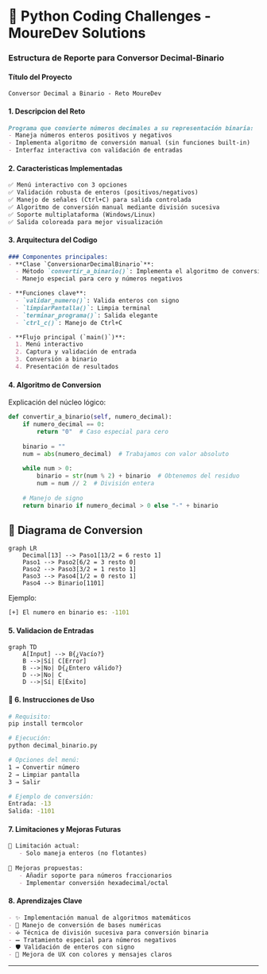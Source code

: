 
# 🐍 Python Coding Challenges - MoureDev Solutions
### Estructura de Reporte para Conversor Decimal-Binario

#### **Título del Proyecto**  
`Conversor Decimal a Binario - Reto MoureDev`

#### **1. Descripcion del Reto**
```markdown
Programa que convierte números decimales a su representación binaria:
- Maneja números enteros positivos y negativos
- Implementa algoritmo de conversión manual (sin funciones built-in)
- Interfaz interactiva con validación de entradas
```

#### **2. Caracteristicas Implementadas**
```markdown
✅ Menú interactivo con 3 opciones  
✅ Validación robusta de enteros (positivos/negativos)  
✅ Manejo de señales (Ctrl+C) para salida controlada  
✅ Algoritmo de conversión manual mediante división sucesiva  
✅ Soporte multiplataforma (Windows/Linux)  
✅ Salida coloreada para mejor visualización  
```

#### **3. Arquitectura del Codigo**
```markdown
### Componentes principales:
- **Clase `ConversionarDecimalBinario`**:
  - Método `convertir_a_binario()`: Implementa el algoritmo de conversión
  - Manejo especial para cero y números negativos

- **Funciones clave**:
  - `validar_numero()`: Valida enteros con signo
  - `limpiarPantalla()`: Limpia terminal
  - `terminar_programa()`: Salida elegante
  - `ctrl_c()`: Manejo de Ctrl+C

- **Flujo principal (`main()`)**:
  1. Menú interactivo
  2. Captura y validación de entrada
  3. Conversión a binario
  4. Presentación de resultados
```

#### **4. Algoritmo de Conversion**
Explicación del núcleo lógico:
```python
def convertir_a_binario(self, numero_decimal):
    if numero_decimal == 0:
        return "0"  # Caso especial para cero
    
    binario = ""
    num = abs(numero_decimal)  # Trabajamos con valor absoluto
    
    while num > 0:
        binario = str(num % 2) + binario  # Obtenemos del residuo
        num = num // 2  # División entera
        
    # Manejo de signo
    return binario if numero_decimal > 0 else "-" + binario
```

## 🧩 Diagrama de Conversion
```mermaid
graph LR
    Decimal[13] --> Paso1[13/2 = 6 resto 1]
    Paso1 --> Paso2[6/2 = 3 resto 0]
    Paso2 --> Paso3[3/2 = 1 resto 1]
    Paso3 --> Paso4[1/2 = 0 resto 1]
    Paso4 --> Binario[1101]
```

Ejemplo:
```bash
[+] El numero en binario es: -1101
```
#### **5. Validacion de Entradas**
```mermaid
graph TD
    A[Input] --> B{¿Vacío?}
    B -->|Sí| C[Error]
    B -->|No| D{¿Entero válido?}
    D -->|No| C
    D -->|Sí| E[Éxito]
```

#### 🚀 **6. Instrucciones de Uso**
```bash
# Requisito:
pip install termcolor

# Ejecución:
python decimal_binario.py

# Opciones del menú:
1 → Convertir número
2 → Limpiar pantalla
3 → Salir

# Ejemplo de conversión:
Entrada: -13
Salida: -1101
```

#### **7. Limitaciones y Mejoras Futuras**
```markdown
🔸 Limitación actual:  
   - Solo maneja enteros (no flotantes)
   
🔹 Mejoras propuestas:  
   - Añadir soporte para números fraccionarios
   - Implementar conversión hexadecimal/octal
```

#### **8. Aprendizajes Clave**
```markdown
- ✨ Implementación manual de algoritmos matemáticos
- 🔢 Manejo de conversión de bases numéricas
- ➗ Técnica de división sucesiva para conversión binaria
- ➖ Tratamiento especial para números negativos
- 🛡️ Validación de enteros con signo
- 🎨 Mejora de UX con colores y mensajes claros
```

---